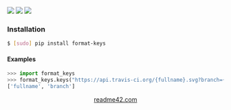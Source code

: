 <!--
https://readme42.com
-->


[![](https://img.shields.io/pypi/v/format-keys.svg?maxAge=3600)](https://pypi.org/project/format-keys/)
[![](https://img.shields.io/badge/License-Unlicense-blue.svg?longCache=True)](https://unlicense.org/)
[![](https://github.com/andrewp-as-is/format-keys.py/workflows/tests42/badge.svg)](https://github.com/andrewp-as-is/format-keys.py/actions)

### Installation
```bash
$ [sudo] pip install format-keys
```

#### Examples
```python
>>> import format_keys
>>> format_keys.keys("https://api.travis-ci.org/{fullname}.svg?branch={branch}")
['fullname', 'branch']
```

<p align="center">
    <a href="https://readme42.com/">readme42.com</a>
</p>
